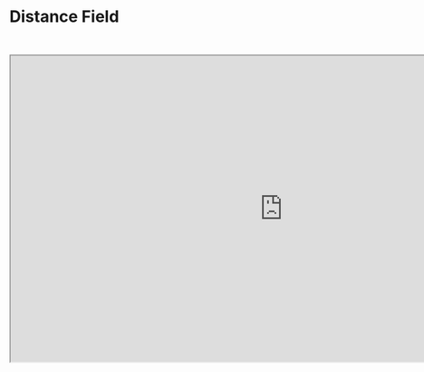 # Distance Field

<p>&nbsp;</p>
<p><iframe src="https://www.youtube.com/embed/ZINJAvhQilg" width="960" height="540" allowfullscreen="allowfullscreen" allow="accelerometer; autoplay; clipboard-write; encrypted-media; gyroscope; picture-in-picture"></iframe></p>
<p>&nbsp;</p>